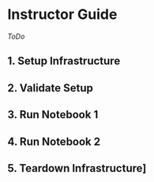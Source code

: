 # Instructor Guide

_ToDo_

## 1. Setup Infrastructure

## 2. Validate Setup

## 3. Run Notebook 1

## 4. Run Notebook 2

## 5. Teardown Infrastructure]

